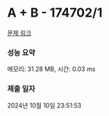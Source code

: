 # A + B - 174702/1 

[문제 링크](https://level.goorm.io/exam/174702/a-b/quiz/1) 

### 성능 요약

메모리: 31.28 MB, 시간: 0.03 ms

### 제출 일자

2024년 10월 10일 23:51:53

